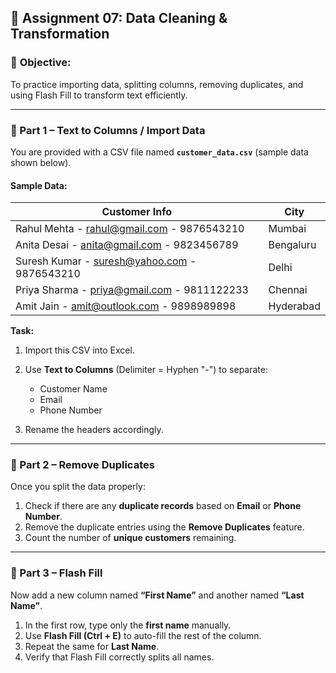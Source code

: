 ## 📘 **Assignment 07: Data Cleaning & Transformation**

### 🎯 **Objective:**

To practice importing data, splitting columns, removing duplicates, and using Flash Fill to transform text efficiently.

---

### **🧩 Part 1 – Text to Columns / Import Data**

You are provided with a CSV file named **`customer_data.csv`** (sample data shown below).

#### Sample Data:

| Customer Info                                                           | City      |
| ----------------------------------------------------------------------- | --------- |
| Rahul Mehta - [rahul@gmail.com](mailto:rahul@gmail.com) - 9876543210    | Mumbai    |
| Anita Desai - [anita@gmail.com](mailto:anita@gmail.com) - 9823456789    | Bengaluru |
| Suresh Kumar - [suresh@yahoo.com](mailto:suresh@yahoo.com) - 9876543210 | Delhi     |
| Priya Sharma - [priya@gmail.com](mailto:priya@gmail.com) - 9811122233   | Chennai   |
| Amit Jain - [amit@outlook.com](mailto:amit@outlook.com) - 9898989898    | Hyderabad |

**Task:**

1. Import this CSV into Excel.
2. Use **Text to Columns** (Delimiter = Hyphen "-") to separate:

   * Customer Name
   * Email
   * Phone Number
3. Rename the headers accordingly.

---

### **🧩 Part 2 – Remove Duplicates**

Once you split the data properly:

1. Check if there are any **duplicate records** based on **Email** or **Phone Number**.
2. Remove the duplicate entries using the **Remove Duplicates** feature.
3. Count the number of **unique customers** remaining.

---

### **🧩 Part 3 – Flash Fill**

Now add a new column named **“First Name”** and another named **“Last Name”**.

1. In the first row, type only the **first name** manually.
2. Use **Flash Fill (Ctrl + E)** to auto-fill the rest of the column.
3. Repeat the same for **Last Name**.
4. Verify that Flash Fill correctly splits all names.